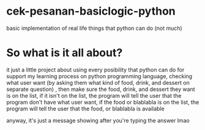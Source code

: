 # cek-pesanan-basiclogic-python
basic implementation of real life things that python can do (not much)

# So what is it all about?
it just a little project about using every posibility that python can do for support my learning process on python programming language, checking what user want (by asking them what kind of food, drink, and dessert on separate question) , then make sure the food, drink, and dessert they want is on the list, if it isn't on the list, the program will tell the user that the program don't have what user want, if the food or blablabla is on the list, the program will tell the user that the food, or blablabla is available

anyway, it's just a message showing after you're typing the answer lmao
